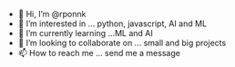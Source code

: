 - 👋 Hi, I’m @rponnk
- 👀 I’m interested in ... python, javascript, AI and ML
- 🌱 I’m currently learning ...ML and AI
- 💞️ I’m looking to collaborate on ... small and big projects
- 📫 How to reach me ... send me a message

<!---
rponnk/rponnk is a ✨ special ✨ repository because its `README.md` (this file) appears on your GitHub profile.
You can click the Preview link to take a look at your changes.
--->
